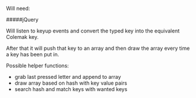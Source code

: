 Will need:

#####jQuery

Will listen to keyup events and convert the typed key 
into the equivalent Colemak key. 

After that it will push that key to an array and then 
draw the array every time a key has been put in.

Possible helper functions:

- grab last pressed letter and append to array
- draw array based on hash with key value pairs
- search hash and match keys with wanted keys